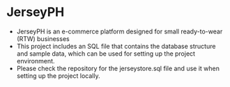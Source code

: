 # JerseyPH
- JerseyPH is an e-commerce platform designed for small ready-to-wear (RTW) businesses
- This project includes an SQL file that contains the database structure and sample data, which can be used for setting up the project environment.
- Please check the repository for the jerseystore.sql file and use it when setting up the project locally.
